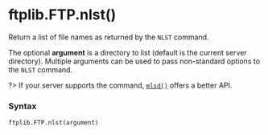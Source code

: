 # ftplib.FTP.nlst()

Return a list of file names as returned by the `NLST` command.

The optional **argument** is a directory to list (default is the current server directory). Multiple arguments can be used to pass non-standard options to the `NLST` command.

?> If your server supports the command, [`mlsd()`](/modules/ftplib/FTP/mlsd.md) offers a better API.

### Syntax

```python
ftplib.FTP.nlst(argument)
```